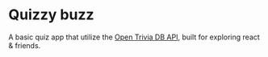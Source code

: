 # Quizzy buzz

A basic quiz app that utilize the [Open Trivia DB API](https://opentdb.com/api_config.php/), built for exploring react & friends.

